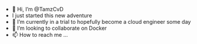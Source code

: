 - 👋 Hi, I’m @TamzCvD
- I just started this new adventure 
- 🌱 I’m currently in a trial to hopefully become a cloud engineer some day
- 💞️ I’m looking to collaborate on Docker 
- 📫 How to reach me ...

<!---
TamzCvD/TamzCvD is a ✨ special ✨ repository because its `README.md` (this file) appears on your GitHub profile.
You can click the Preview link to take a look at your changes.
--->
